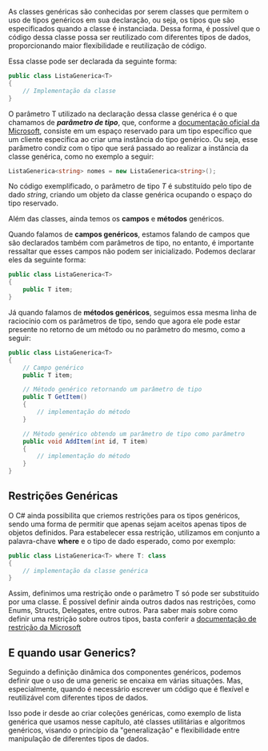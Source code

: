 
As classes genéricas são conhecidas por serem classes que permitem o uso de tipos genéricos em sua declaração, ou seja, os tipos que são especificados quando a classe é instanciada. Dessa forma, é possível que o código dessa classe possa ser reutilizado com diferentes tipos de dados, proporcionando maior flexibilidade e reutilização de código.

Essa classe pode ser declarada da seguinte forma:

```csharp
public class ListaGenerica<T>
{
	// Implementação da classe
}
```

O parâmetro T utilizado na declaração dessa classe genérica é o que chamamos de ***parâmetro de tipo***, que, conforme a [documentação oficial da Microsoft](https://learn.microsoft.com/en-us/dotnet/csharp/programming-guide/generics/generic-type-parameters), consiste em um espaço reservado para um tipo específico que um cliente especifica ao criar uma instância do tipo genérico. Ou seja, esse parâmetro condiz com o tipo que será passado ao realizar a instância da classe genérica, como no exemplo a seguir:

```csharp
ListaGenerica<string> nomes = new ListaGenerica<string>();
```

No código exemplificado, o parâmetro de tipo *T* é substituído pelo tipo de dado *string*, criando um objeto da classe genérica ocupando o espaço do tipo reservado.

Além das classes, ainda temos os **campos** e **métodos** genéricos.

Quando falamos de **campos genéricos**, estamos falando de campos que são declarados também com parâmetros de tipo, no entanto, é importante ressaltar que esses campos não podem ser inicializado. Podemos declarar eles da seguinte forma:

```csharp
public class ListaGenerica<T>
{
	public T item;
}
```


Já quando falamos de **métodos genéricos**, seguimos essa mesma linha de raciocínio com os parâmetros de tipo, sendo que agora ele pode estar presente no retorno de um método ou no parâmetro do mesmo, como a seguir:

```csharp
public class ListaGenerica<T>
{
	// Campo genérico
	public T item;

	// Método genérico retornando um parâmetro de tipo
	public T GetItem()
	{
		// implementação do método
	}

	// Método genérico obtendo um parâmetro de tipo como parâmetro
	public void AddItem(int id, T item)
	{
		// implementação do método
	}
}
```

## Restrições Genéricas

O C# ainda possibilita que criemos restrições para os tipos genéricos, sendo uma forma de permitir que apenas sejam aceitos apenas tipos de objetos definidos. 
Para estabelecer essa restrição, utilizamos em conjunto a palavra-chave **where** e o tipo de dado esperado, como por exemplo:

```csharp
public class ListaGenerica<T> where T: class
{
	// implementação da classe genérica
}
```

Assim, definimos uma restrição onde o parâmetro T só pode ser substituído por uma classe. É possível definir ainda outros dados nas restrições, como Enums, Structs, Delegates, entre outros. Para saber mais sobre como definir uma restrição sobre outros tipos, basta conferir a [documentação de restrição da Microsoft](https://learn.microsoft.com/pt-br/dotnet/csharp/language-reference/keywords/where-generic-type-constraint)

## E quando usar Generics?

Seguindo a definição dinâmica dos componentes genéricos, podemos definir que o uso de uma generic se encaixa em várias situações. Mas, especialmente, quando é necessário escrever um código que é flexível e reutilizável com diferentes tipos de dados.

Isso pode ir desde ao criar coleções genéricas, como exemplo de lista genérica que usamos nesse capítulo, até classes utilitárias e algoritmos genéricos, visando o princípio da "generalização" e flexibilidade entre manipulação de diferentes tipos de dados.
